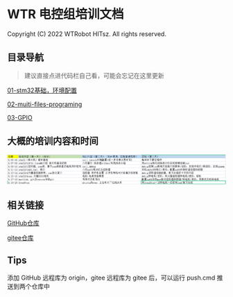 # WTR 电控组培训文档

Copyright (C) 2022 WTRobot HITsz. All rights reserved. 

## 目录导航

> 建议直接点进代码栏自己看，可能会忘记在这里更新

[01-stm32基础，环境配置](./01-stm32基础，环境配置/)

[02-muiti-files-programing](./02-muiti-files-programing/)

[03-GPIO](./03-GPIO/)

## 大概的培训内容和时间

![电控培训日程](电控培训日程.png)

## 相关链接

[GitHub仓库](https://github.com/MirTITH/WTR-EC-Training)

[gitee仓库](https://gitee.com/tithchan/wtr-ec-training)

## Tips

添加 GitHub 远程库为 origin，gitee 远程库为 gitee 后，可以运行 push.cmd 推送到两个仓库中